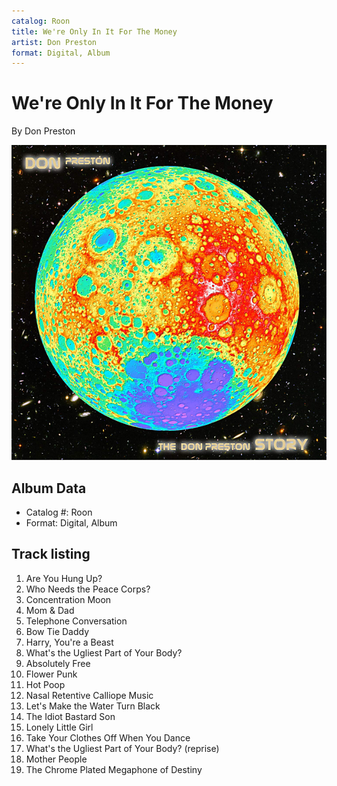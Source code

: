 ```yaml
---
catalog: Roon
title: We're Only In It For The Money
artist: Don Preston
format: Digital, Album
---
```


# We're Only In It For The Money

By Don Preston

![](../../assets/albumcovers/Don_Preston-Were_Only_In_It_For_The_Money.png)

## Album Data

- Catalog #: Roon
- Format: Digital, Album


## Track listing


1. Are You Hung Up?
2. Who Needs the Peace Corps?
3. Concentration Moon
4. Mom & Dad
5. Telephone Conversation
6. Bow Tie Daddy
7. Harry, You're a Beast
8. What's the Ugliest Part of Your Body?
9. Absolutely Free
10. Flower Punk
11. Hot Poop
12. Nasal Retentive Calliope Music
13. Let's Make the Water Turn Black
14. The Idiot Bastard Son
15. Lonely Little Girl
16. Take Your Clothes Off When You Dance
17. What's the Ugliest Part of Your Body? (reprise)
18. Mother People
19. The Chrome Plated Megaphone of Destiny

